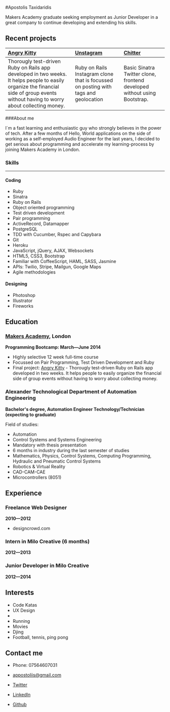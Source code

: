 #Apostolis Taxidaridis

Makers Academy graduate seeking employment as Junior Developer in a great company to continue developing and extending his skills.

Recent projects
-------------

| [Angry Kitty] | [Unstagram] | [Chitter] |
|:--------------- |:-------- |:--------- |
| Thorougly test-driven Ruby on Rails app developed in two weeks. It helps people to easily organize the financial side of group events without having to worry about collecting money.| Ruby on Rails Instagram clone that is focussed on posting with tags and geolocation | Basic Sinatra Twitter clone, frontend developed without using Bootstrap. |


###About me

I´m a fast learning and enthusiastic guy who strongly believes in the power of tech. After a few months of Hello, World applications on the side of working as a self-employed Audio Engineer for the last years, I decided to get serious about programming and accelerate my learning-process by joining Makers Academy in London.


### Skills
----------
#### Coding

  - Ruby
  - Sinatra
  - Ruby on Rails
  - Object­ oriented programming
  - Test­ driven development
  - Pair programming
  - ActiveRecord, Datamapper
  - PostgreSQL
  - TDD with Cucumber, Rspec and Capybara
  - Git
  - Heroku
  - JavaScript, jQuery, AJAX, Websockets
  - HTML5, CSS3, Bootstrap
  - Familiar with CoffeeScript, HAML, SASS, Jasmine
  - APIs: Twilio, Stripe, Mailgun, Google Maps
  - Agile methodologies

#### Designing

  - Photoshop
  - Illustrator
  - Fireworks


Education
----------


### [Makers Academy], London
**Programming Bootcamp: March&mdash;June 2014**

  - Highly selective 12 week full-time course
  - Focussed on Pair Programming, Test Driven Development and Ruby
  - Final project: [Angry Kitty] - Thorougly test-driven Ruby on Rails app developed in two weeks. It helps people to easily organize the financial side of group events without having to worry about collecting money.

### Alexander Technological Department of Automation Engineering
**Bachelor's degree, Automation Engineer Technology/Technician (expecting to graduate)**

 Field of studies:
  - Automation
  - Control Systems and Systems Engineering
  - Mandatory with thesis presentation
  - 6 months in industry during the last semester of studies
  - Mathematics, Physics, Control Systems, Computing Programming, Hydraulic and Pneumatic Control Systems
  - Robotics & Virtual Reality
  - CAD-CAM-CAE
  - Microcontrollers (8051)

Experience
----------

### Freelance Web Designer
**2010&mdash;2012**

  - designcrowd.com

### Intern in Milo Creative (6 months)
**2012&mdash;2013**

### Junior Developer in Milo Creative
**2012&mdash;2014**

Interests
---------

- Code Katas
- UX Design
-
- Running
- Movies
- Djing
- Football, tennis, ping pong


Contact me
-------


- Phone: 07564607031
- [appostoliis@gmail.com]
- [Twitter]
- [LinkedIn]
- [Github]

  [Unstagram]:https://github.com/apostoiis/Unstagram
  [Chitter]:https://github.com/apostoiis/Chitter
  [Angry Kitty]:https://github.com/willhall88/Angry-Kitty

  [Makers Academy]:http://www.makersacademy.com

  [appostoliis@gmail.com]: mailto:appostoliis@gmail.com
  [GitHub]:https://github.com/apostoiis
  [LinkedIn]:http://uk.linkedin.com/in/apostoiis
  [Twitter]:http://twitter.com/apostoiis
  [Blog]:http://medium.com/@apostoiis
  [Repositories on Github]:https://github.com/apostoiis?tab=repositories